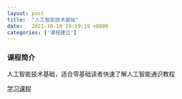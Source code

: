 ```yaml
---
layout: post
title:  "人工智能技术基础"
date:   2021-10-10 19:19:19 +0800
categories: ['课程建立']
---
```

### 课程简介
人工智能技术基础，适合零基础读者快速了解人工智能通识教程

[学习课程](https://rocape.gitbook.io/aitf/)

